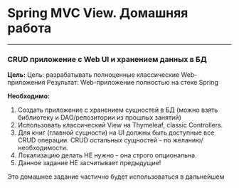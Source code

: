 # Spring MVC View. Домашняя работа

---

### CRUD приложение с Web UI и хранением данных в БД

**Цель:**
Цель: разрабатывать полноценные классические Web-приложения
Результат: Web-приложение полностью на стеке Spring

**Необходимо:**
1. Создать приложение с хранением сущностей в БД (можно взять библиотеку и DAO/репозитории из прошлых занятий)
2. Использовать классический View на Thymeleaf, classic Controllers.
3. Для книг (главной сущности) на UI должны быть доступные все CRUD операции. CRUD остальных сущностей - по желанию/необходимости.
4. Локализацию делать НЕ нужно - она строго опциональна.
5. Данное задание НЕ засчитывает предыдущие!

Это домашнее задание частично будет использоваться в дальнейшем